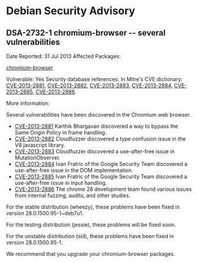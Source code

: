 
Debian Security Advisory
========================


DSA-2732-1 chromium-browser -- several vulnerabilities
------------------------------------------------------



Date Reported:
31 Jul 2013
Affected Packages:

[chromium-browser](https://packages.debian.org/src:chromium-browser)

Vulnerable:
Yes
Security database references:
In Mitre's CVE dictionary: [CVE-2013-2881](https://security-tracker.debian.org/tracker/CVE-2013-2881), [CVE-2013-2882](https://security-tracker.debian.org/tracker/CVE-2013-2882), [CVE-2013-2883](https://security-tracker.debian.org/tracker/CVE-2013-2883), [CVE-2013-2884](https://security-tracker.debian.org/tracker/CVE-2013-2884), [CVE-2013-2885](https://security-tracker.debian.org/tracker/CVE-2013-2885), [CVE-2013-2886](https://security-tracker.debian.org/tracker/CVE-2013-2886).  

More information:

Several vulnerabilities have been discovered in the Chromium web browser.


* [CVE-2013-2881](https://security-tracker.debian.org/tracker/CVE-2013-2881)
Karthik Bhargavan discovered a way to bypass the Same Origin Policy
 in frame handling.
* [CVE-2013-2882](https://security-tracker.debian.org/tracker/CVE-2013-2882)
Cloudfuzzer discovered a type confusion issue in the V8 javascript
 library.
* [CVE-2013-2883](https://security-tracker.debian.org/tracker/CVE-2013-2883)
Cloudfuzzer discovered a use-after-free issue in MutationObserver.
* [CVE-2013-2884](https://security-tracker.debian.org/tracker/CVE-2013-2884)
Ivan Fratric of the Google Security Team discovered a use-after-free
 issue in the DOM implementation.
* [CVE-2013-2885](https://security-tracker.debian.org/tracker/CVE-2013-2885)
Ivan Fratric of the Google Security Team discovered a use-after-free
 issue in input handling.
* [CVE-2013-2886](https://security-tracker.debian.org/tracker/CVE-2013-2886)
The chrome 28 development team found various issues from internal
 fuzzing, audits, and other studies.


For the stable distribution (wheezy), these problems have been fixed in
version 28.0.1500.95-1~deb7u1.


For the testing distribution (jessie), these problems will be fixed soon.


For the unstable distribution (sid), these problems have been fixed in
version 28.0.1500.95-1.


We recommend that you upgrade your chromium-browser packages.





